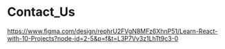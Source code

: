 # Contact_Us

https://www.figma.com/design/rephrU2FVgN8MFz6XhnP51/Learn-React-with-10-Projects?node-id=2-5&p=f&t=L3P7Vv3z1LhTt9c3-0

